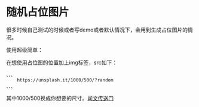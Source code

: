 # 随机占位图片

很多时候自己测试的时候或者写demo或者默认情况下，会用到生成占位图片的情况。

使用超级简单：

在想使用占位图的位置加上img标签，src如下：

	、、、
		https://unsplash.it/1000/500/?random	
	、、、

其中1000/500换成你想要的尺寸。<a href="https://unsplash.it/1000/500/?random" target="_blank">司文传送门</a>
